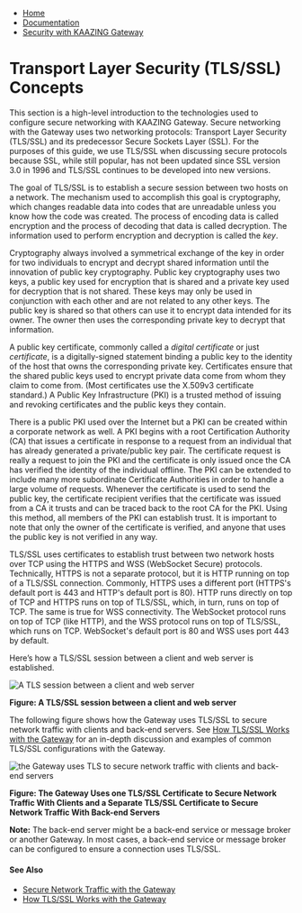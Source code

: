 -   [Home](../../index.md)
-   [Documentation](../index.md)
-   [Security with KAAZING Gateway](../index.md#security)

Transport Layer Security (TLS/SSL) Concepts
============================================================================================

This section is a high-level introduction to the technologies used to configure secure networking with KAAZING Gateway. Secure networking with the Gateway uses two networking protocols: Transport Layer Security (TLS/SSL) and its predecessor Secure Sockets Layer (SSL). For the purposes of this guide, we use TLS/SSL when discussing secure protocols because SSL, while still popular, has not been updated since SSL version 3.0 in 1996 and TLS/SSL continues to be developed into new versions.

The goal of TLS/SSL is to establish a secure session between two hosts on a network. The mechanism used to accomplish this goal is cryptography, which changes readable data into codes that are unreadable unless you know how the code was created. The process of encoding data is called encryption and the process of decoding that data is called decryption. The information used to perform encryption and decryption is called the *key*.

Cryptography always involved a symmetrical exchange of the key in order for two individuals to encrypt and decrypt shared information until the innovation of public key cryptography. Public key cryptography uses two keys, a public key used for encryption that is shared and a private key used for decryption that is not shared. These keys may only be used in conjunction with each other and are not related to any other keys. The public key is shared so that others can use it to encrypt data intended for its owner. The owner then uses the corresponding private key to decrypt that information.

A public key certificate, commonly called a *digital certificate* or just *certificate*, is a digitally-signed statement binding a public key to the identity of the host that owns the corresponding private key. Certificates ensure that the shared public keys used to encrypt private data come from whom they claim to come from. (Most certificates use the X.509v3 certificate standard.) A Public Key Infrastructure (PKI) is a trusted method of issuing and revoking certificates and the public keys they contain.

There is a public PKI used over the Internet but a PKI can be created within a corporate network as well. A PKI begins with a root Certification Authority (CA) that issues a certificate in response to a request from an individual that has already generated a private/public key pair. The certificate request is really a request to join the PKI and the certificate is only issued once the CA has verified the identity of the individual offline. The PKI can be extended to include many more subordinate Certificate Authorities in order to handle a large volume of requests. Whenever the certificate is used to send the public key, the certificate recipient verifies that the certificate was issued from a CA it trusts and can be traced back to the root CA for the PKI. Using this method, all members of the PKI can establish trust. It is important to note that only the owner of the certificate is verified, and anyone that uses the public key is not verified in any way.

TLS/SSL uses certificates to establish trust between two network hosts over TCP using the HTTPS and WSS (WebSocket Secure) protocols. Technically, HTTPS is not a separate protocol, but it is HTTP running on top of a TLS/SSL connection. Commonly, HTTPS uses a different port (HTTPS's default port is 443 and HTTP's default port is 80). HTTP runs directly on top of TCP and HTTPS runs on top of TLS/SSL, which, in turn, runs on top of TCP. The same is true for WSS connectivity. The WebSocket protocol runs on top of TCP (like HTTP), and the WSS protocol runs on top of TLS/SSL, which runs on TCP. WebSocket's default port is 80 and WSS uses port 443 by default.

Here’s how a TLS/SSL session between a client and web server is established.

![A TLS session between a client and web server](../images/f-TLS-client-server.jpg)

**Figure: A TLS/SSL session between a client and web server**

The following figure shows how the Gateway uses TLS/SSL to secure network traffic with clients and back-end servers. See [How TLS/SSL Works with the Gateway](u_tls_works.md) for an in-depth discussion and examples of common TLS/SSL configurations with the Gateway.

![the Gateway uses TLS to secure network traffic with clients and back-end servers](../images/f-TLS-client-gateway-server.jpg)

**Figure: The Gateway Uses one TLS/SSL Certificate to Secure Network Traffic With Clients and a Separate TLS/SSL Certificate to Secure Network Traffic With Back-end Servers**

**Note:** The back-end server might be a back-end service or message broker or another Gateway. In most cases, a back-end service or message broker can be configured to ensure a connection uses TLS/SSL.

#### See Also

-   [Secure Network Traffic with the Gateway](o_tls.md)
-   [How TLS/SSL Works with the Gateway](u_tls_works.md)
